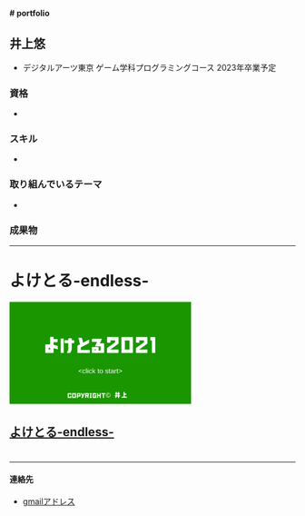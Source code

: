 **# portfolio**

## 井上悠
 - デジタルアーツ東京 ゲーム学科プログラミングコース 2023年卒業予定

### 資格
 -

### スキル
 -

### 取り組んでいるテーマ
 -

### 成果物
---
 # よけとる-endless-
 <img src="images/yoketoruendless.png"
 alt="画像" style="width: 320px">

 [よけとる-endless-](https://unityroom.com/games/yoketoruendless)
---
 #
---
#### 連絡先
 - [gmailアドレス](mailto:yuuyuu7001@gmail.com)
